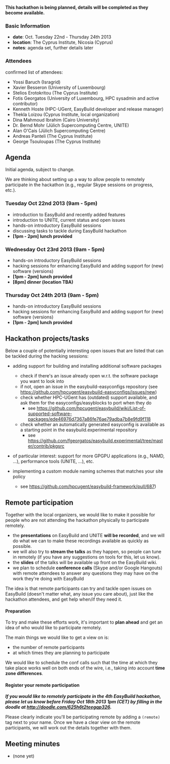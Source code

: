 **This hackathon is being planned, details will be completed as they become available.**

### Basic Information

* **date**: Oct. Tuesday 22nd - Thursday 24th 2013
* **location**: The Cyprus Institute, Nicosia (Cyprus)
* **notes**: agenda set, further details later

### Attendees

confirmed list of attendees:
* Yossi Baruch (Isragrid)
* Xavier Besseron (University of Luxembourg)
* Stelios Erotokritou (The Cyprus Institute)
* Fotis Georgatos (University of Luxembourg, HPC sysadmin and active contributor)
* Kenneth Hoste (HPC-UGent, EasyBuild developer and release manager)
* Thekla Loizou (Cyprus Institute, local organization)
* Dina Mahmoud Ibrahim (Cairo University)
* Dr. Bernd Mohr (Jülich Supercomputing Centre, UNITE)
* Alan O'Cais (Jülich Supercomputing Centre)
* Andreas Panteli (The Cyprus Institute)
* George Tsouloupas (The Cyprus Institute)

## Agenda

Initial agenda, subject to change.

We are thinking about setting up a way to allow people to remotely participate in the hackathon (e.g., regular Skype sessions on progress, etc.).

### Tuesday Oct 22nd 2013 (9am - 5pm)

 * introduction to EasyBuild and recently added features
 * introduction to UNITE, current status and open issues
 * hands-on introductory EasyBuild sessions
 * discussing tasks to tackle during EasyBuild hackathon
 * **[1pm - 2pm] lunch provided**

### Wednesday Oct 23rd 2013 (9am - 5pm)

 * hands-on introductory EasyBuild sessions
 * hacking sessions for enhancing EasyBuild and adding support for (new) software (versions) 
 * **[1pm - 2pm] lunch provided**
 * **[8pm] dinner (location TBA)**

### Thursday Oct 24th 2013 (9am - 5pm)

 * hands-on introductory EasyBuild sessions
 * hacking sessions for enhancing EasyBuild and adding support for (new) software (versions) 
 * **[1pm - 2pm] lunch provided**

## Hackathon projects/tasks

Below a couple of potentially interesting open issues that are listed that can be tackled during the hacking sessions:

 * adding support for building and installing additional software packages
    * check if there's an issue already open w.r.t. the software package you want to look into
    * if not, open an issue in the easybuild-easyconfigs repository (see https://github.com/hpcugent/easybuild-easyconfigs/issues/new)
    * check whether HPC-UGent has (outdated) support available, and ask them for the easyconfigs/easyblocks to port when they do
        * see https://github.com/hpcugent/easybuild/wiki/List-of-supported-software-packages/ede46976d7367a86fe76ae79adba7b8e9fd9f118
    * check whether an automatically generated easyconfig is available as a starting point in the easybuild.experimental repository
        * see https://github.com/fgeorgatos/easybuild.experimental/tree/master/contrib/pkgsrc
 * of particular interest: support for more GPGPU applications (e.g., NAMD, ...), performance tools (UNITE, ...), etc.

 * implementing a custom module naming schemes that matches your site policy
    * see https://github.com/hpcugent/easybuild-framework/pull/687)

## Remote participation

Together with the local organizers, we would like to make it possible for people who are not attending the hackathon physically to participate remotely.

 * the **presentations** on EasyBuild and UNITE **will be recorded**, and we will do what we can to make these recordings available as quickly as possible.
 * we will also try to **stream the talks** as they happen, so people can tune in remotely (if you have any suggestions on tools for this, let us know).
 * the **slides** of the talks will be available up front on the EasyBuild wiki.
 * we plan to schedule **conference calls** (Skype and/or Google Hangouts) with remote attendees to answer any questions they may have on the work they're doing with EasyBuild

The idea is that remote participants can try and tackle open issues on EasyBuild (doesn't matter what, any issue you care about), just like the hackathon attendees, and get help when/if they need it.

#### Preparation

To try and make these efforts work, it's important to **plan ahead** and get an idea of who would like to participate remotely.

The main things we would like to get a view on is:
 * the number of remote participants
 * at which times they are planning to participate

We would like to schedule the conf calls such that the time at which they take place works well on both ends of the wire, i.e., taking into account **time zone differences**.

#### Register your remote participation

_**If you would like to remotely participate in the 4th EasyBuild hackathon, please let us know before Friday Oct 18th 2013 1pm (CET) by filling in the doodle at http://doodle.com/625h6t2teegqp326.**_

Please clearly indicate you'll be participating remote by adding a `(remote)` tag next to your name. Once we have a clear view on the remote participants, we will work out the details together with them.


## Meeting minutes

 * (none yet)